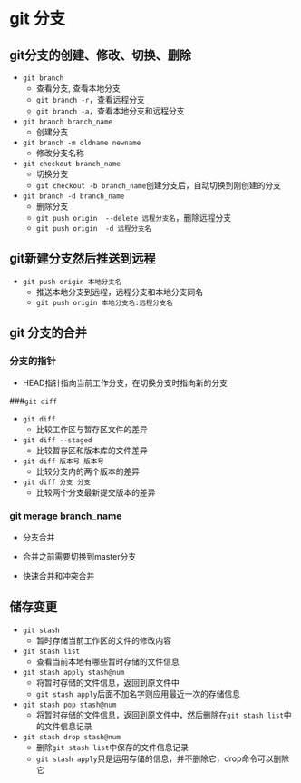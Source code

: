 # git 分支

## git分支的创建、修改、切换、删除

- `git branch`
  - 查看分支, 查看本地分支
  - `git branch -r`，查看远程分支
  - `git branch -a`，查看本地分支和远程分支
- `git branch branch_name`
  - 创建分支
- `git branch -m oldname newname`
  - 修改分支名称
- `git checkout branch_name`
  - 切换分支
  - `git checkout -b branch_name`创建分支后，自动切换到刚创建的分支
- `git branch -d branch_name`
  - 删除分支
  - `git push origin  --delete 远程分支名`，删除远程分支
  - `git push origin  -d 远程分支名`

## git新建分支然后推送到远程

- `git push origin 本地分支名`
  - 推送本地分支到远程，远程分支和本地分支同名
  - `git push origin 本地分支名:远程分支名`

## git 分支的合并

### 分支的指针

- HEAD指针指向当前工作分支，在切换分支时指向新的分支

###`git diff`

- `git diff`
  - 比较工作区与暂存区文件的差异
- `git diff --staged`
  - 比较暂存区和版本库的文件差异
- `git diff 版本号 版本号`
  - 比较分支内的两个版本的差异
- `git diff 分支 分支`
  - 比较两个分支最新提交版本的差异

### git merage branch_name

- 分支合并

- 合并之前需要切换到master分支
- 快速合并和冲突合并

## 储存变更

- `git stash`
  - 暂时存储当前工作区的文件的修改内容
- `git stash list`
  - 查看当前本地有哪些暂时存储的文件信息
- `git stash apply stash@num`
  - 将暂时存储的文件信息，返回到原文件中
  - `git stash apply`后面不加名字则应用最近一次的存储信息
- `git stash pop stash@num`
  - 将暂时存储的文件信息，返回到原文件中，然后删除在`git stash list`中的文件信息记录
- `git stash drop stash@num`
  - 删除`git stash list`中保存的文件信息记录
  - `git stash apply`只是运用存储的信息，并不删除它，drop命令可以删除它
